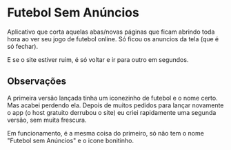 <h1>Futebol Sem Anúncios</h2>
<p>Aplicativo que corta aquelas abas/novas páginas que ficam abrindo toda hora ao ver seu jogo de futebol online. Só ficou os anuncios da tela (que é só fechar).
</p>
<p>E se o site estiver ruim, é só voltar e ir para outro em segundos.</p>
<h2>Observações</h2>
<p>A primeira versão lançada tinha um iconezinho de futebol e o nome certo. Mas acabei perdendo ela. Depois de muitos pedidos para lançar novamente o app (o host gratuito derrubou o site) eu criei rapidamente uma segunda versão, sem muita frescura.</p><p>Em funcionamento, é a mesma coisa do primeiro, só não tem o nome "Futebol sem Anúncios" e o icone bonitinho.</p>
